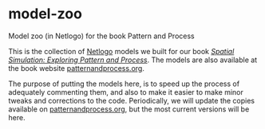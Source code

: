 # model-zoo
Model zoo (in Netlogo) for the book Pattern and Process

This is the collection of [Netlogo](http://github.com/NetLogo) models we built for our book [_Spatial Simulation: Exploring
Pattern and Process_](http://www.wiley.com/WileyCDA/WileyTitle/productCd-1119970792.html). The models are also available at
the book website [patternandprocess.org](http://patternandprocess.org).

The purpose of putting the models here, is to speed up the process of adequately commenting them, and also to make it
easier to make minor tweaks and corrections to the code.  Periodically, we will update the copies available on 
[patternandprocess.org](http://patternandprocess.org), but the most current versions will be here.

